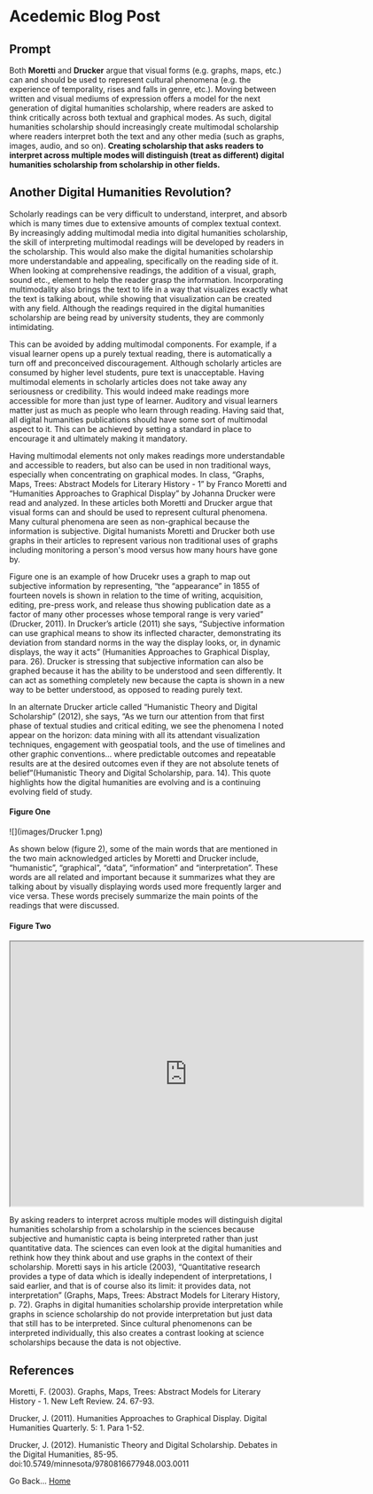 <h1>Acedemic Blog Post</h1>

<h2>Prompt</h2>
Both <b>Moretti</b> and <b>Drucker</b> argue that visual forms (e.g. graphs, maps, etc.) can and should be used to represent cultural phenomena (e.g. the experience of temporality, rises and falls in genre, etc.). Moving between written and visual mediums of expression offers a model for the next generation of digital humanities scholarship, where readers are asked to think critically across both textual and graphical modes. As such, digital humanities scholarship should increasingly create multimodal scholarship where readers interpret both the text and any other media (such as graphs, images, audio, and so on). <b>Creating scholarship that asks readers to interpret across multiple modes will distinguish (treat as different) digital humanities scholarship from scholarship in other fields.</b> 

<h2>Another Digital Humanities Revolution?</h2>
<!-- Intro -->
<p>Scholarly readings can be very difficult to understand, interpret, and absorb which is many times due to extensive amounts of complex textual context. By increasingly adding multimodal media into digital humanities scholarship, the skill of interpreting multimodal readings will be developed by readers in the scholarship. This would also make the digital humanities scholarship more understandable and appealing, specifically on the reading side of it. When looking at comprehensive readings, the addition of a visual, graph, sound etc.,  element to help the reader grasp the information. Incorporating multimodality also brings the text to life in a way that visualizes exactly what the text is talking about, while showing that visualization can be created with any field. Although the readings required in the digital humanities scholarship are being read by university students, they are commonly intimidating. </p>

<p>This can be avoided by adding multimodal components. For example, if a visual learner opens up a purely textual reading, there is automatically a turn off and  preconceived discouragement. Although scholarly articles are consumed by higher level students, pure text is unacceptable. Having multimodal elements in scholarly articles does not take away any seriousness or credibility. This would indeed make readings more accessible for more than just type of learner. Auditory and visual learners matter just as much as people who learn through reading. Having said that, all digital humanities publications should have some sort of multimodal aspect to it. This can be achieved by setting a standard in place to encourage it and ultimately making it mandatory. </p>

<!-- Morretti & Drucker -->
<p>Having multimodal elements not only makes readings more understandable and accessible to readers, but also can be used in non traditional ways, especially when concentrating on graphical modes. In class, “Graphs, Maps, Trees: Abstract Models for Literary History - 1” by Franco Moretti and “Humanities Approaches to Graphical Display” by Johanna Drucker were read and analyzed. In these articles both Moretti and Drucker argue that visual forms can and should be used to represent cultural phenomena. Many cultural phenomena are seen as non-graphical because the information is subjective. Digital humanists Moretti and Drucker both use graphs in their articles to represent various non traditional uses of graphs including monitoring a person's mood versus how many hours have gone by. </p>

<p>Figure one is an example of how Drucekr uses a graph to map out subjective information by representing, “the “appearance” in 1855 of fourteen novels is shown in relation to the time of writing, acquisition, editing, pre-press work, and release thus showing publication date as a factor of many other processes whose temporal range is very varied” (Drucker, 2011). In Drucker’s article (2011) she says, “Subjective information can use graphical means to show its inflected character, demonstrating its deviation from standard norms in the way the display looks, or, in dynamic displays, the way it acts” (Humanities Approaches to Graphical Display, para. 26). Drucker is stressing that subjective information can also be graphed because it has the ability to be understood and seen differently. It can act as something completely new because the capta is shown in a new way to be better understood, as opposed to reading purely text.</p>

<p>In an alternate Drucker article called “Humanistic Theory and Digital Scholarship” (2012), she says, “As we turn our attention from that first phase of textual studies and critical editing, we see the phenomena I noted appear on the horizon: data mining with all its attendant visualization techniques, engagement with geospatial tools, and the use of timelines and other graphic conventions... where predictable outcomes and repeatable results are at the desired outcomes even if they are not absolute tenets of belief”(Humanistic Theory and Digital Scholarship, para. 14).  This quote highlights how the digital humanities are evolving and is a continuing evolving field of study. </p>

<h4>Figure One</h4>
![](images/Drucker 1.png)

<!-- Voyant -->
<p>As shown below (figure 2), some of the main words that are mentioned in the two main acknowledged articles by Moretti and Drucker include, “humanistic”, “graphical”, “data”, “information” and “interpretation”. These words are all related and important because it summarizes what they are talking about by visually displaying words used more frequently larger and vice versa. These words precisely  summarize the main points of the readings that were discussed. </P>

<h4>Figure Two</h4>
<!--	Exported from Voyant Tools (voyant-tools.org).
The iframe src attribute below uses a relative protocol to better function with both
http and https sites, but if you're embedding this into a local web page (file protocol)
you should add an explicit protocol (https if you're using voyant-tools.org, otherwise
it depends on this server.
Feel free to change the height and width values or other styling below: -->
<iframe style='width: 637px; height: 477px;' src='https://voyant-tools.org/tool/Cirrus/?visible=35&corpus=5ef49eef5dd42c75f80f6336a240f1fa'></iframe>

<!-- DM versus Other feilds -->
<p>By asking readers to interpret across multiple modes will distinguish digital humanities scholarship from a scholarship in the sciences because subjective and humanistic capta is being interpreted rather than just quantitative data. The sciences can even look at the digital humanities and rethink how they think about and use graphs in the context of their scholarship. Moretti says in his article (2003), “Quantitative research provides a type of data which is ideally independent of interpretations, I said earlier, and that is of course also its limit: it provides data, not interpretation” (Graphs, Maps, Trees: Abstract Models for Literary History, p. 72). Graphs in digital humanities scholarship provide interpretation while graphs in science scholarship do not provide interpretation but just data that still has to be interpreted. Since cultural phenomenons can be interpreted individually, this also creates a contrast looking at science scholarships because the data is not objective. </p>

<h2>References</h2>
Moretti, F. (2003). Graphs, Maps, Trees: Abstract Models for Literary History - 1. New Left Review. 24. 67-93. 

Drucker, J. (2011). Humanities Approaches to Graphical Display. Digital Humanities Quarterly. 5: 1. Para 1-52.

Drucker, J. (2012). Humanistic Theory and Digital Scholarship. Debates in the Digital Humanities, 85-95. doi:10.5749/minnesota/9780816677948.003.0011

Go Back... [Home](README.md)
